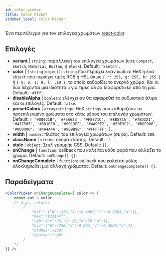 ```yaml
---
id: color-picker
title: Color Picker
sidebar_label: Color Picker
---
```


Ένα περιτύλιγμα για τον επιλογέα χρωμάτων [react-color](https://casesandberg.github.io/react-color/).

## Επιλογές

* __variant__ | `string`: παραλλαγή του επιλογέα χρωμάτων (είτε `Compact`, `Sketch`, `Material`, `Button`, ή `Block`). Default: `'Sketch'`.
* __color__ | `(string|object)`: `string` που περιέχει έναν κωδικό HeX ή ένα `object` που περιέχει τιμές RGB ή HSL όπως `{ r: 255, g: 255, b: 255 }` ή `{ h: 0, s: 0, l: .10 }`, το οποίο καθορίζει το ενεργό χρώμα. Και οι δύο δέχονται μια ιδιότητα `a` για τιμές άλφα διαφορετικές από τη μία. Default: `'#fff'`.
* __disableAlpha__ | `boolean`: ελέγχει αν θα αφαιρεθεί το ρυθμιστικό άλφα και οι επιλογές. Default: `false`.
* __presetColors__ | `array<string>`: HeX `strings` που καθορίζουν τα προεπιλεγμένα χρώματα στο κάτω μέρος του επιλογέα χρωμάτων. Default: `[
  '#D0021B',
  '#F5A623',
  '#F8E71C',
  '#8B572A',
  '#7ED321',
  '#417505',
  '#BD10E0',
  '#9013FE',
  '#4A90E2',
  '#50E3C2',
  '#B8E986',
  '#000000',
  '#4A4A4A',
  '#9B9B9B',
  '#FFFFFF'
]`.
* __width__ | `number`: πλάτος του επιλογέα χρωμάτων (σε px). Default: `200`.
* __className__ | `string`: όνομα κλάσης. Default: `''`.
* __style__ | `object`: Στυλ γραμμής CSS. Default: `{}`.
* __onChange__ | `function`: callback που καλείται κάθε φορά που αλλάζει το χρώμα. Default: `onChange() {}`.
* __onChangeComplete__ | `function`: callback που καλείται μόλις ολοκληρωθεί μια αλλαγή χρώματος. Default: `onChangeComplete() {}`.


## Παραδείγματα

```jsx live
<ColorPicker onChangeComplete={ color => {
    const out = color;
    /* e.g., returns 
        {
            "hsl": {"h":~250,"s":~0.4967,"l":~0.2063,"a":1},
            "hex":"#231a4f",
            "rgb":{"r":35,"g":26,"b":79,"a":1},
            "hsv":{"h":~250,"s":~0.664,"v":~0.3088,"a":1},
            "oldHue":~250,
            "source":"rgb"
        }
    */
}} />
```

